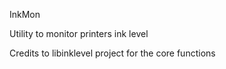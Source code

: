 InkMon

Utility to monitor printers ink level

Credits to libinklevel project for the core functions
